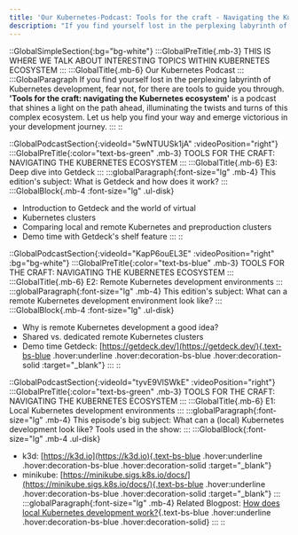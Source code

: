 ```yaml
---
title: 'Our Kubernetes-Podcast: Tools for the craft - Navigating the Kubernetes Ecosystem'
description: "If you find yourself lost in the perplexing labyrinth of Kubernetes development, fear not, for there are tools to guide you through. 'Tools for the craft: navigating the Kubernetes ecosystem' is a podcast that shines a light on the path ahead, illuminating the twists and turns of this complex ecosystem."
---
```

::GlobalSimpleSection{:bg="bg-white"}
:::GlobalPreTitle{.mb-3}
THIS IS WHERE WE TALK ABOUT INTERESTING TOPICS WITHIN KUBERNETES ECOSYSTEM
:::
:::GlobalTitle{.mb-6}
Our Kubernetes Podcast
:::
:::GlobalParagraph
If you find yourself lost in the perplexing labyrinth of Kubernetes development, fear not, for there are tools to guide you through. **'Tools for the craft: navigating the Kubernetes ecosystem'** is a podcast that shines a light on the path ahead, illuminating the twists and turns of this complex ecosystem. Let us help you find your way and emerge victorious in your development journey.
:::
::

::GlobalPodcastSection{:videoId="5wNTUUSk1jA" :videoPosition="right"}
:::GlobalPreTitle{:color="text-bs-green" .mb-3}
TOOLS FOR THE CRAFT: NAVIGATING THE KUBERNETES ECOSYSTEM
:::
:::GlobalTitle{.mb-6}
E3: Deep dive into Getdeck
:::
:::globalParagraph{:font-size="lg" .mb-4}
This edition's subject: What is Getdeck and how does it work?
:::
:::GlobalBlock{.mb-4 :font-size="lg" .ul-disk}
- Introduction to Getdeck and the world of virtual
- Kubernetes clusters
- Comparing local and remote Kubernetes and preproduction clusters
- Demo time with Getdeck's shelf feature
:::
::

::GlobalPodcastSection{:videoId="KapP6ouEL3E" :videoPosition="right" :bg="bg-white"}
:::GlobalPreTitle{:color="text-bs-blue" .mb-3}
TOOLS FOR THE CRAFT: NAVIGATING THE KUBERNETES ECOSYSTEM
:::
:::GlobalTitle{.mb-6}
E2: Remote Kubernetes development environments
:::
:::globalParagraph{:font-size="lg" .mb-4}
This edition's subject: What can a remote Kubernetes development environment look like?
:::
:::GlobalBlock{.mb-4 :font-size="lg" .ul-disk}
- Why is remote Kubernetes development a good idea?
- Shared vs. dedicated remote Kubernetes clusters
- Demo time Getdeck: [https://getdeck.dev/](https://getdeck.dev/){.text-bs-blue .hover:underline .hover:decoration-bs-blue .hover:decoration-solid :target="_blank"}
:::
::

::GlobalPodcastSection{:videoId="tyvE9VlSWkE" :videoPosition="right"}
:::GlobalPreTitle{:color="text-bs-green" .mb-3}
TOOLS FOR THE CRAFT: NAVIGATING THE KUBERNETES ECOSYSTEM
:::
:::GlobalTitle{.mb-6}
E1: Local Kubernetes development environments
:::
:::globalParagraph{:font-size="lg" .mb-4}
This episode's big subject: What can a (local) Kubernetes development look like? Tools used in the show:
:::
:::GlobalBlock{:font-size="lg" .mb-4 .ul-disk}
- k3d: [https://k3d.io](https://k3d.io){.text-bs-blue .hover:underline .hover:decoration-bs-blue .hover:decoration-solid :target="_blank"}
- minikube: [https://minikube.sigs.k8s.io/docs/](https://minikube.sigs.k8s.io/docs/){.text-bs-blue .hover:underline .hover:decoration-bs-blue .hover:decoration-solid :target="_blank"}
:::
:::globalParagraph{:font-size="lg" .mb-4}
Related Blogpost: [How does local Kubernetes development work?](/blog/local-kubernetes-development){.text-bs-blue .hover:underline .hover:decoration-bs-blue .hover:decoration-solid}
:::
::